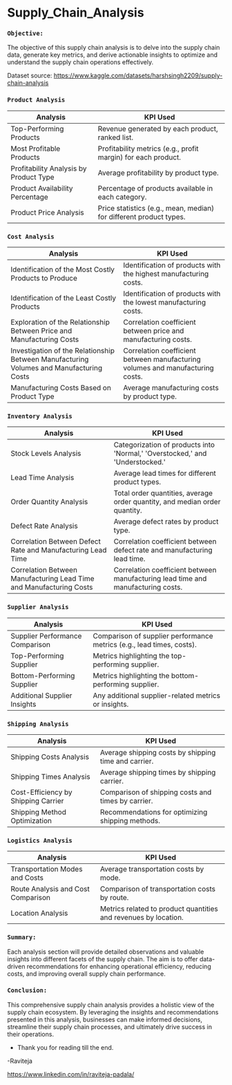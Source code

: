 # Supply_Chain_Analysis

### `Objective:` 

The objective of this supply chain analysis is to delve into the supply chain data, generate key metrics, and derive actionable insights to optimize and understand the supply chain operations effectively.

Dataset source: https://www.kaggle.com/datasets/harshsingh2209/supply-chain-analysis

### `Product Analysis`

| Analysis                      | KPI Used                                                |
| ------------------------------| ------------------------------------------------------- |
| Top-Performing Products       | Revenue generated by each product, ranked list.         |
| Most Profitable Products      | Profitability metrics (e.g., profit margin) for each product. |
| Profitability Analysis by Product Type | Average profitability by product type.           |
| Product Availability Percentage | Percentage of products available in each category.   |
| Product Price Analysis        | Price statistics (e.g., mean, median) for different product types. |

### `Cost Analysis`

| Analysis                                              | KPI Used                                            |
| ----------------------------------------------------- | --------------------------------------------------- |
| Identification of the Most Costly Products to Produce | Identification of products with the highest manufacturing costs. |
| Identification of the Least Costly Products           | Identification of products with the lowest manufacturing costs.  |
| Exploration of the Relationship Between Price and Manufacturing Costs | Correlation coefficient between price and manufacturing costs. |
| Investigation of the Relationship Between Manufacturing Volumes and Manufacturing Costs | Correlation coefficient between manufacturing volumes and manufacturing costs. |
| Manufacturing Costs Based on Product Type             | Average manufacturing costs by product type.       |


### `Inventory Analysis`

| Analysis                                    | KPI Used                                                         |
| ------------------------------------------- | ---------------------------------------------------------------- |
| Stock Levels Analysis                       | Categorization of products into 'Normal,' 'Overstocked,' and 'Understocked.' |
| Lead Time Analysis                          | Average lead times for different product types.                  |
| Order Quantity Analysis                     | Total order quantities, average order quantity, and median order quantity. |
| Defect Rate Analysis                        | Average defect rates by product type.                             |
| Correlation Between Defect Rate and Manufacturing Lead Time | Correlation coefficient between defect rate and manufacturing lead time. |
| Correlation Between Manufacturing Lead Time and Manufacturing Costs | Correlation coefficient between manufacturing lead time and manufacturing costs. |


### `Supplier Analysis`

| Analysis                                 | KPI Used                                                                 |
| ---------------------------------------- | ------------------------------------------------------------------------ |
| Supplier Performance Comparison           | Comparison of supplier performance metrics (e.g., lead times, costs).     |
| Top-Performing Supplier                   | Metrics highlighting the top-performing supplier.                        |
| Bottom-Performing Supplier                | Metrics highlighting the bottom-performing supplier.                     |
| Additional Supplier Insights              | Any additional supplier-related metrics or insights.                      |


### `Shipping Analysis`

| Analysis                          | KPI Used                                            |
| --------------------------------- | --------------------------------------------------- |
| Shipping Costs Analysis           | Average shipping costs by shipping time and carrier. |
| Shipping Times Analysis           | Average shipping times by shipping carrier.          |
| Cost-Efficiency by Shipping Carrier | Comparison of shipping costs and times by carrier.   |
| Shipping Method Optimization      | Recommendations for optimizing shipping methods.     |


### `Logistics Analysis`

| Analysis                               | KPI Used                                               |
| -------------------------------------- | ------------------------------------------------------ |
| Transportation Modes and Costs         | Average transportation costs by mode.                  |
| Route Analysis and Cost Comparison     | Comparison of transportation costs by route.            |
| Location Analysis                      | Metrics related to product quantities and revenues by location. |



### `Summary:`
Each analysis section will provide detailed observations and valuable insights into different facets of the supply chain. The aim is to offer data-driven recommendations for enhancing operational efficiency, reducing costs, and improving overall supply chain performance.

### `Conclusion:`
This comprehensive supply chain analysis provides a holistic view of the supply chain ecosystem. By leveraging the insights and recommendations presented in this analysis, businesses can make informed decisions, streamline their supply chain processes, and ultimately drive success in their operations.



- Thank you for reading till the end.


-Raviteja


https://www.linkedin.com/in/raviteja-padala/

